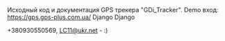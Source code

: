 Исходный код и документация GPS трекера "GDi_Tracker". Demo вход:
https://gps.gps-plus.com.ua/
Django
Django

+380930550569, LC11@ukr.net  -  :)
